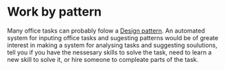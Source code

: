 # Work by pattern
Many office tasks can probably folow a [Design pattern](http://en.wikipedia.org/wiki/Design_pattern). An automated system for 
inputing office tasks and sugesting patterns would be of greate interest in making a system for analysing tasks and suggesting
soulutions, tell you if you have the nessesary skills to solve the task, need to learn a new skill to solve it, or hire someone
to compleate parts of the task.

